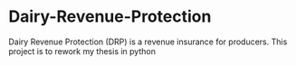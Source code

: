 # Dairy-Revenue-Protection
Dairy Revenue Protection (DRP) is a revenue insurance for producers. This project is to rework my thesis in python
